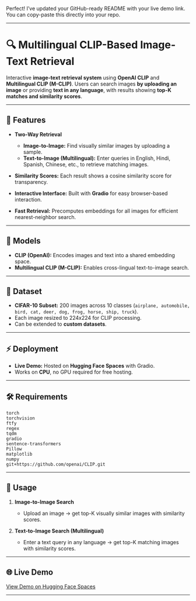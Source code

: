 Perfect! I’ve updated your GitHub-ready README with your live demo link. You can copy-paste this directly into your repo.

---

# 🔍 Multilingual CLIP-Based Image-Text Retrieval

Interactive **image-text retrieval system** using **OpenAI CLIP** and **Multilingual CLIP (M-CLIP)**.
Users can search images **by uploading an image** or providing **text in any language**, with results showing **top-K matches and similarity scores**.

---

## 🧩 Features

* **Two-Way Retrieval**

  * **Image-to-Image:** Find visually similar images by uploading a sample.
  * **Text-to-Image (Multilingual):** Enter queries in English, Hindi, Spanish, Chinese, etc., to retrieve matching images.

* **Similarity Scores:** Each result shows a cosine similarity score for transparency.

* **Interactive Interface:** Built with **Gradio** for easy browser-based interaction.

* **Fast Retrieval:** Precomputes embeddings for all images for efficient nearest-neighbor search.

---

## 🧠 Models

* **CLIP (OpenAI):** Encodes images and text into a shared embedding space.
* **Multilingual CLIP (M-CLIP):** Enables cross-lingual text-to-image search.

---

## 📂 Dataset

* **CIFAR-10 Subset:** 200 images across 10 classes (`airplane, automobile, bird, cat, deer, dog, frog, horse, ship, truck`).
* Each image resized to 224x224 for CLIP processing.
* Can be extended to **custom datasets**.

---

## ⚡ Deployment

* **Live Demo:** Hosted on **Hugging Face Spaces** with Gradio.
* Works on **CPU**, no GPU required for free hosting.

---

## 🛠️ Requirements

```text
torch
torchvision
ftfy
regex
tqdm
gradio
sentence-transformers
Pillow
matplotlib
numpy
git+https://github.com/openai/CLIP.git
```

---

## 🚀 Usage

1. **Image-to-Image Search**

   * Upload an image → get top-K visually similar images with similarity scores.

2. **Text-to-Image Search (Multilingual)**

   * Enter a text query in any language → get top-K matching images with similarity scores.

---

## 🌐 Live Demo

[View Demo on Hugging Face Spaces](https://huggingface.co/spaces/aman-iitp/mclip-search)

---


